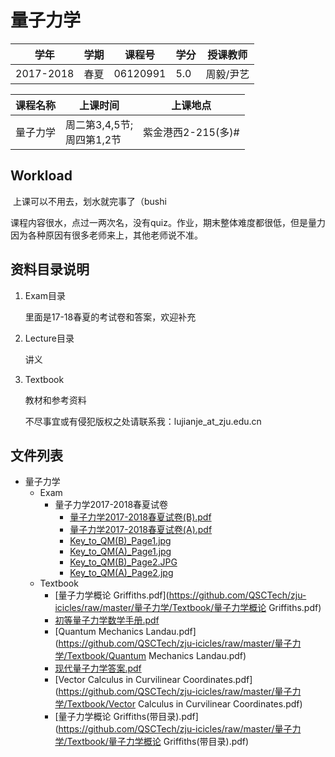 # 量子力学
| 学年	   | 学期 | 课程号                        | 学分                      | 授课教师                           |
| ---------| ---- | ----------------------------------- | ---------| ---------|
| 2017-2018 | 春夏 | 06120991 | 5.0 | 周毅/尹艺 |

| 课程名称	| 上课时间 | 上课地点                    |
| ---------| ---- | ----------------------------------- |
| 量子力学 | 周二第3,4,5节;<br>周四第1,2节 | 紫金港西2-215(多)# |

## Workload

​	上课可以不用去，划水就完事了（bushi

​	课程内容很水，点过一两次名，没有quiz。作业，期末整体难度都很低，但是量力因为各种原因有很多老师来上，其他老师说不准。

## 资料目录说明

1. Exam目录

   里面是17-18春夏的考试卷和答案，欢迎补充

2. Lecture目录

   讲义

3. Textbook

   教材和参考资料

   不尽事宜或有侵犯版权之处请联系我：lujianje_at_zju.edu.cn



## 文件列表

- 量子力学
    - Exam
        - 量子力学2017-2018春夏试卷
            - [量子力学2017-2018春夏试卷(B).pdf](https://github.com/QSCTech/zju-icicles/raw/master/量子力学/Exam/量子力学2017-2018春夏试卷/量子力学2017-2018春夏试卷(B).pdf)
            - [量子力学2017-2018春夏试卷(A).pdf](https://github.com/QSCTech/zju-icicles/raw/master/量子力学/Exam/量子力学2017-2018春夏试卷/量子力学2017-2018春夏试卷(A).pdf)
            - [Key_to_QM(B)_Page1.jpg](https://github.com/QSCTech/zju-icicles/raw/master/量子力学/Exam/量子力学2017-2018春夏试卷/Key_to_QM(B)_Page1.jpg)
            - [Key_to_QM(A)_Page1.jpg](https://github.com/QSCTech/zju-icicles/raw/master/量子力学/Exam/量子力学2017-2018春夏试卷/Key_to_QM(A)_Page1.jpg)
            - [Key_to_QM(B)_Page2.JPG](https://github.com/QSCTech/zju-icicles/raw/master/量子力学/Exam/量子力学2017-2018春夏试卷/Key_to_QM(B)_Page2.JPG)
            - [Key_to_QM(A)_Page2.jpg](https://github.com/QSCTech/zju-icicles/raw/master/量子力学/Exam/量子力学2017-2018春夏试卷/Key_to_QM(A)_Page2.jpg)
    - Textbook
        - [量子力学概论 Griffiths.pdf](https://github.com/QSCTech/zju-icicles/raw/master/量子力学/Textbook/量子力学概论 Griffiths.pdf)
        - [初等量子力学数学手册.pdf](https://github.com/QSCTech/zju-icicles/raw/master/量子力学/Textbook/初等量子力学数学手册.pdf)
        - [Quantum Mechanics Landau.pdf](https://github.com/QSCTech/zju-icicles/raw/master/量子力学/Textbook/Quantum Mechanics Landau.pdf)
        - [现代量子力学答案.pdf](https://github.com/QSCTech/zju-icicles/raw/master/量子力学/Textbook/现代量子力学答案.pdf)
        - [Vector Calculus in Curvilinear Coordinates.pdf](https://github.com/QSCTech/zju-icicles/raw/master/量子力学/Textbook/Vector Calculus in Curvilinear Coordinates.pdf)
        - [量子力学概论 Griffiths(带目录).pdf](https://github.com/QSCTech/zju-icicles/raw/master/量子力学/Textbook/量子力学概论 Griffiths(带目录).pdf)
